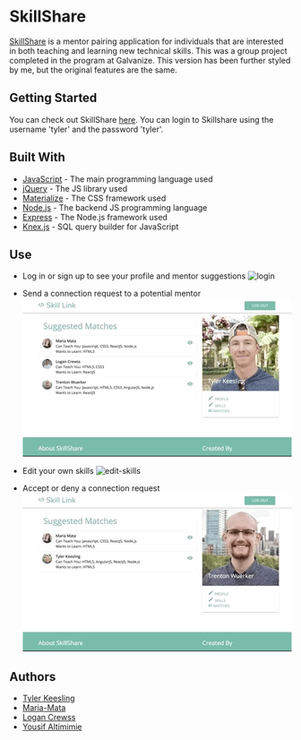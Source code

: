 # SkillShare

[SkillShare](https://skillshare.surge.sh) is a mentor pairing application for individuals that are interested in both teaching and learning new technical skills. This was a group project completed in the program at Galvanize. This version has been further styled by me, but the original features are the same.

## Getting Started

You can check out SkillShare [here](https://skillshare.surge.sh). You can login to Skillshare using the username 'tyler' and the password 'tyler'.

## Built With

* [JavaScript](https://www.javascript.com/) - The main programming language used
* [jQuery](https://jquery.com/) - The JS library used
* [Materialize](http://materializecss.com/) - The CSS framework used
* [Node.js](https://nodejs.org/en/) - The backend JS programming language
* [Express](https://expressjs.com/) - The Node.js framework used
* [Knex.js](http://knexjs.org/) - SQL query builder for JavaScript

## Use

* Log in or sign up to see your profile and mentor suggestions
    ![login](/assets/LoginAndEdit.gif)

* Send a connection request to a potential mentor
    ![connect](/assets/ConnectionRequest.gif)

* Edit your own skills
    ![edit-skills](/assets/ChangeSkills.gif)

* Accept or deny a connection request
    ![accept](/assets/BeOtherUser.gif)

## Authors

* [Tyler Keesling](https://github.com/tylerkeesling)
* [Maria-Mata](https://github.com/maria-mata)
* [Logan Crewss](https://github.com/lcrewss)
* [Yousif Altimimie](https://github.com/yousif83)
